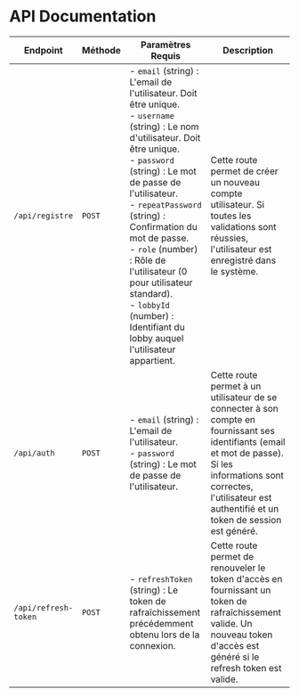# API Documentation

| Endpoint         | Méthode | Paramètres Requis                                                                                                                                                                                                                               | Description                                                                                                        |
|------------------|---------|-----------------------------------------------------------------------------------------------------------------------------------------------------------------------------------------------------------------------------------------------|--------------------------------------------------------------------------------------------------------------------|
| `/api/registre`  | `POST`  | - `email` (string) : L'email de l'utilisateur. Doit être unique.  <br> - `username` (string) : Le nom d'utilisateur. Doit être unique. <br> - `password` (string) : Le mot de passe de l'utilisateur. <br> - `repeatPassword` (string) : Confirmation du mot de passe. <br> - `role` (number) : Rôle de l'utilisateur (0 pour utilisateur standard). <br> - `lobbyId` (number) : Identifiant du lobby auquel l'utilisateur appartient. | Cette route permet de créer un nouveau compte utilisateur. Si toutes les validations sont réussies, l'utilisateur est enregistré dans le système. |
| `/api/auth`      | `POST`  | - `email` (string) : L'email de l'utilisateur. <br> - `password` (string) : Le mot de passe de l'utilisateur.                                                                                                                               | Cette route permet à un utilisateur de se connecter à son compte en fournissant ses identifiants (email et mot de passe). Si les informations sont correctes, l'utilisateur est authentifié et un token de session est généré. |
| `/api/refresh-token` | `POST` | - `refreshToken` (string) : Le token de rafraîchissement précédemment obtenu lors de la connexion.                                                                                                                     | Cette route permet de renouveler le token d'accès en fournissant un token de rafraîchissement valide. Un nouveau token d'accès est généré si le refresh token est valide. |
